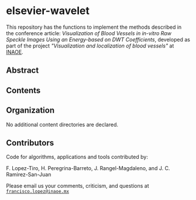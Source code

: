 # elsevier-wavelet

This repository has the functions to implement the methods described in the conference article: *Visualization of Blood Vessels  in in-vitro Raw Speckle Images Using an Energy-based on DWT Coefficients*, developed as part of the project *"Visualization and localization of blood vessels"* at [INAOE](https://www.inaoep.mx). 


## Abstract



## Contents



## Organization

No additional content directories are declared. 



## Contributors

Code for algorithms, applications and tools contributed by:

F. Lopez-Tiro, H. Peregrina-Barreto, J. Rangel-Magdaleno, and J. C. Ramirez-San-Juan

Please email us your comments, criticism, and questions at [`francisco.lopez@inaoe.mx`](mailto:francisco.lopez@inaoe.com?subject=[GitHub]%20i2mtc2021%20repository)
